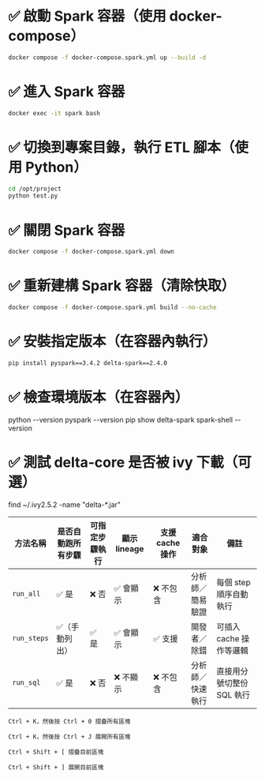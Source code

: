 # ✅ 啟動 Spark 容器（使用 docker-compose）
```bash
docker compose -f docker-compose.spark.yml up --build -d
```

# ✅ 進入 Spark 容器
```bash
docker exec -it spark bash
```

# ✅ 切換到專案目錄，執行 ETL 腳本（使用 Python）
```bash
cd /opt/project
python test.py
```

# ✅ 關閉 Spark 容器
```bash
docker compose -f docker-compose.spark.yml down
```

# ✅ 重新建構 Spark 容器（清除快取）
```bash
docker compose -f docker-compose.spark.yml build --no-cache
```

# ✅ 安裝指定版本（在容器內執行）
```bash
pip install pyspark==3.4.2 delta-spark==2.4.0
```

# ✅ 檢查環境版本（在容器內）
python --version
pyspark --version
pip show delta-spark
spark-shell --version

# ✅ 測試 delta-core 是否被 ivy 下載（可選）
find ~/.ivy2.5.2 -name "delta-*.jar"
<!-- 
# 🚫 用不到的（已棄用，僅備查）
# spark-submit \
#   --packages io.delta:delta-core_2.12:2.4.0 \
#   --conf spark.sql.extensions=io.delta.sql.DeltaSparkSessionExtension \
#   --conf spark.sql.catalog.spark_catalog=org.apache.spark.sql.delta.catalog.DeltaCatalog \
#   --conf spark.hadoop.delta.logStore.class=org.apache.spark.sql.delta.storage.LocalLogStore \
#   test.py

# spark-submit $SPARK_SUBMIT_OPTIONS test.py -->



| 方法名稱     | 是否自動跑所有步驟 | 可指定步驟執行 | 顯示 lineage | 支援 cache 操作 | 適合對象         | 備註                        |
|--------------|--------------------|----------------|---------------|------------------|------------------|-----------------------------|
| `run_all`    | ✅ 是              | ❌ 否          | ✅ 會顯示     | ❌ 不包含        | 分析師／簡易驗證 | 每個 step 順序自動執行      |
| `run_steps`  | ✅（手動列出）     | ✅ 是          | ✅ 會顯示     | ✅ 支援          | 開發者／除錯     | 可插入 cache 操作等邏輯     |
| `run_sql`    | ✅ 是              | ❌ 否          | ❌ 不顯示     | ❌ 不包含        | 分析師／快速執行 | 直接用分號切整份 SQL 執行   |





```
Ctrl + K，然後按 Ctrl + 0 摺疊所有區塊	
```

```
Ctrl + K，然後按 Ctrl + J 展開所有區塊		
```

```
Ctrl + Shift + [ 摺疊目前區塊	
```

```
Ctrl + Shift + ] 展開目前區塊			
```